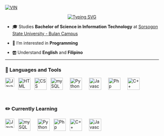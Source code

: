 
[![VIN](https://img.shields.io/badge/Arvin-Catalbas-violet?labelColor=blue&style=for-the-badge&logo=00A98F&logoColor=A9225C&link=https://web.facebook.com/profile.php?id=100074112946757)](https://web.facebook.com/profile.php?id=100074112946757)

<p align="center"><a href="https://git.io/typing-svg"><img src="https://readme-typing-svg.demolab.com?font=Poppins&size=24&pause=1000&vCenter=true&width=435&lines=Hello+Everyone!!!%F0%9F%91%8B;I'm+Arvin+F.+Catalbas;Aspiring+Future+Software+Engineer" alt="Typing SVG" /></a></p>

- 🎓 Studies **Bachelor of Science in Information Technology** at [Sorsogon State University - Bulan Campus](https://bulan.sorsu.edu.ph/)

- 👀 I’m interested in **Programming**

- 🆎 Understand **English** and **Filipino**
***
<h3> 🧰 Languages and Tools</h3>
<img align="left" alt="Java" width="30px" style="padding-right:10px;" src="https://cdn.jsdelivr.net/gh/devicons/devicon/icons/java/java-original.svg"/>
<img align="left" alt="HTML" width="40px" style="padding-right:10px;" src="https://cdn.jsdelivr.net/gh/devicons/devicon/icons/html5/html5-plain.svg" />
<img align="left" alt="CSS" width="40px" style="padding-right:10px;" src="https://cdn.jsdelivr.net/gh/devicons/devicon/icons/css3/css3-plain.svg" />
<img align="left" alt="mySQL" width="40px" style="padding-right:20px;" src="https://cdn.jsdelivr.net/gh/devicons/devicon@latest/icons/mysql/mysql-original-wordmark.svg" />
<img align="left" alt="Python" width="40px" style="padding-right:20px;" src="https://cdn.jsdelivr.net/gh/devicons/devicon/icons/python/python-original.svg" />
<img align="left" alt="Javascript" width="40px" style="padding-right:20px" src="https://cdn.jsdelivr.net/gh/devicons/devicon@latest/icons/javascript/javascript-original.svg" />
<img align="left" alt="Php" width="40px" style="padding-right:20px;" src="https://cdn.jsdelivr.net/gh/devicons/devicon@latest/icons/php/php-original.svg" />
<img align="left" alt="C++" width="40px" style="padding-right:20px" src="https://cdn.jsdelivr.net/gh/devicons/devicon@latest/icons/cplusplus/cplusplus-original.svg" /> <br><br><br><br>

<h3>✏️ Currently Learning</h3>
<img align="left" alt="Java" width="30px" style="padding-right:10px;" src="https://cdn.jsdelivr.net/gh/devicons/devicon/icons/java/java-original.svg"/>
<img align="left" alt="mySQL" width="40px" style="padding-right:20px;" src="https://cdn.jsdelivr.net/gh/devicons/devicon@latest/icons/mysql/mysql-original-wordmark.svg" /> 
<img align="left" alt="Python" width="40px" style="padding-right:10px;" src="https://cdn.jsdelivr.net/gh/devicons/devicon/icons/python/python-original.svg" />
<img align="left" alt="Php" width="40px" style="padding-right:10px;" src="https://cdn.jsdelivr.net/gh/devicons/devicon@latest/icons/php/php-original.svg" />
<img align="left" alt="C++" width="40px" style="padding-right:20px" src="https://cdn.jsdelivr.net/gh/devicons/devicon@latest/icons/cplusplus/cplusplus-original.svg" />
<img align="left" alt="Javascript" width="40px" style="padding-right:20px" src="https://cdn.jsdelivr.net/gh/devicons/devicon@latest/icons/javascript/javascript-original.svg" /> <br><br><br><br>
